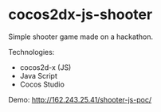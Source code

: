 # cocos2dx-js-shooter
Simple shooter game made on a hackathon.

Technologies:
- cocos2d-x (JS)
- Java Script
- Cocos Studio

Demo: http://162.243.25.41/shooter-js-poc/
